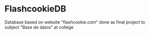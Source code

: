 # FlashcookieDB
Database based on website "flashcookie.com" done as final project to subject "Base de datos" at college

